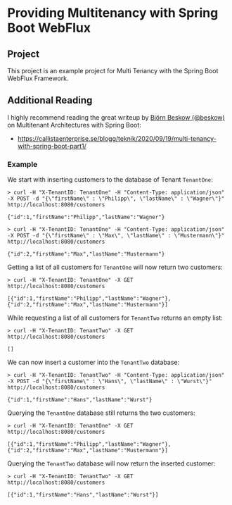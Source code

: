 # Providing Multitenancy with Spring Boot WebFlux #

## Project ##

This project is an example project for Multi Tenancy with the Spring Boot WebFlux Framework.

## Additional Reading ##

I highly recommend reading the great writeup by [Björn Beskow (@beskow)](https://github.com/beskow) on Multitenant Architectures with Spring Boot:

*  https://callistaenterprise.se/blogg/teknik/2020/09/19/multi-tenancy-with-spring-boot-part1/

### Example ###

We start with inserting customers to the database of Tenant ``TenantOne``:

```
> curl -H "X-TenantID: TenantOne" -H "Content-Type: application/json" -X POST -d "{\"firstName\" : \"Philipp\", \"lastName\" : \"Wagner\"}"  http://localhost:8080/customers

{"id":1,"firstName":"Philipp","lastName":"Wagner"}

> curl -H "X-TenantID: TenantOne" -H "Content-Type: application/json" -X POST -d "{\"firstName\" : \"Max\", \"lastName\" : \"Mustermann\"}"  http://localhost:8080/customers

{"id":2,"firstName":"Max","lastName":"Mustermann"}
```

Getting a list of all customers for ``TenantOne`` will now return two customers:

```
> curl -H "X-TenantID: TenantOne" -X GET http://localhost:8080/customers

[{"id":1,"firstName":"Philipp","lastName":"Wagner"},{"id":2,"firstName":"Max","lastName":"Mustermann"}]
```

While requesting a list of all customers for ``TenantTwo`` returns an empty list:

```
> curl -H "X-TenantID: TenantTwo" -X GET http://localhost:8080/customers

[]
```

We can now insert a customer into the ``TenantTwo`` database:

```
> curl -H "X-TenantID: TenantTwo" -H "Content-Type: application/json" -X POST -d "{\"firstName\" : \"Hans\", \"lastName\" : \"Wurst\"}"  http://localhost:8080/customers

{"id":1,"firstName":"Hans","lastName":"Wurst"}
```

Querying the ``TenantOne`` database still returns the two customers:

```
> curl -H "X-TenantID: TenantOne" -X GET http://localhost:8080/customers

[{"id":1,"firstName":"Philipp","lastName":"Wagner"},{"id":2,"firstName":"Max","lastName":"Mustermann"}]
```

Querying the ``TenantTwo`` database will now return the inserted customer:

```
> curl -H "X-TenantID: TenantTwo" -X GET http://localhost:8080/customers

[{"id":1,"firstName":"Hans","lastName":"Wurst"}]
```
